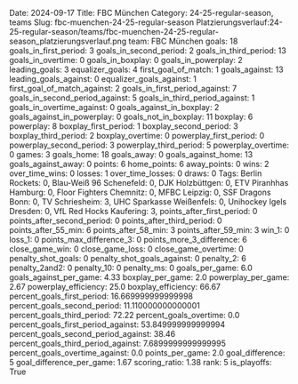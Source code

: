 Date: 2024-09-17
Title: FBC München
Category: 24-25-regular-season, teams
Slug: fbc-muenchen-24-25-regular-season
Platzierungsverlauf:24-25-regular-season/teams/fbc-muenchen-24-25-regular-season_platzierungsverlauf.png
team: FBC München
goals: 18
goals_in_first_period: 3
goals_in_second_period: 2
goals_in_third_period: 13
goals_in_overtime: 0
goals_in_boxplay: 0
goals_in_powerplay: 2
leading_goals: 3
equalizer_goals: 4
first_goal_of_match: 1
goals_against: 13
leading_goals_against: 0
equalizer_goals_against: 1
first_goal_of_match_against: 2
goals_in_first_period_against: 7
goals_in_second_period_against: 5
goals_in_third_period_against: 1
goals_in_overtime_against: 0
goals_against_in_boxplay: 2
goals_against_in_powerplay: 0
goals_not_in_boxplay: 11
boxplay: 6
powerplay: 8
boxplay_first_period: 1
boxplay_second_period: 3
boxplay_third_period: 2
boxplay_overtime: 0
powerplay_first_period: 0
powerplay_second_period: 3
powerplay_third_period: 5
powerplay_overtime: 0
games: 3
goals_home: 18
goals_away: 0
goals_against_home: 13
goals_against_away: 0
points: 6
home_points: 6
away_points: 0
wins: 2
over_time_wins: 0
losses: 1
over_time_losses: 0
draws: 0
Tags:  Berlin Rockets: 0,  Blau-Weiß 96 Schenefeld: 0,  DJK Holzbüttgen: 0,  ETV Piranhhas Hamburg: 0,  Floor Fighters Chemnitz: 0,  MFBC Leipzig: 0,  SSF Dragons Bonn: 0,  TV Schriesheim: 3,  UHC Sparkasse Weißenfels: 0,  Unihockey Igels Dresden: 0,  VfL Red Hocks Kaufering: 3,
points_after_first_period: 0
points_after_second_period: 0
points_after_third_period: 0
points_after_55_min: 6
points_after_58_min: 3
points_after_59_min: 3
win_1: 0
loss_1: 0
points_max_difference_3: 0
points_more_3_difference: 6
close_game_win: 0
close_game_loss: 0
close_game_overtime: 0
penalty_shot_goals: 0
penalty_shot_goals_against: 0
penalty_2: 6
penalty_2and2: 0
penalty_10: 0
penalty_ms: 0
goals_per_game: 6.0
goals_against_per_game: 4.33
boxplay_per_game: 2.0
powerplay_per_game: 2.67
powerplay_efficiency: 25.0
boxplay_efficiency: 66.67
percent_goals_first_period: 16.669999999999998
percent_goals_second_period: 11.110000000000001
percent_goals_third_period: 72.22
percent_goals_overtime: 0.0
percent_goals_first_period_against: 53.849999999999994
percent_goals_second_period_against: 38.46
percent_goals_third_period_against: 7.6899999999999995
percent_goals_overtime_against: 0.0
points_per_game: 2.0
goal_difference: 5
goal_difference_per_game: 1.67
scoring_ratio: 1.38
rank: 5
is_playoffs: True
